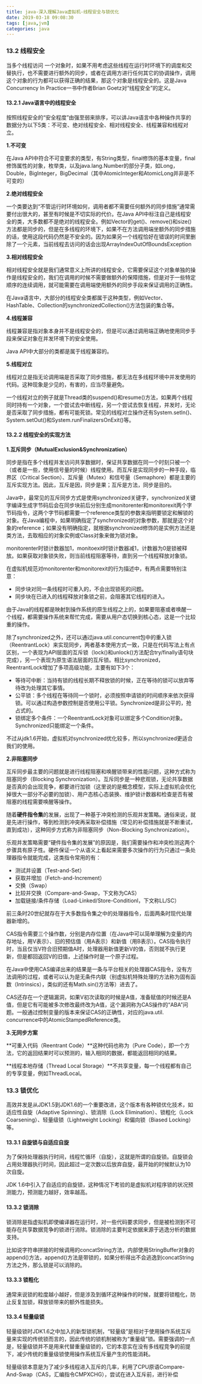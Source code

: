 ```yaml
---
title: java-深入理解Java虚拟机-线程安全与锁优化
date: 2019-03-18 09:08:30
tags: [java,jvm]
categories: java
---
```



### 13.2 线程安全

当多个线程访问 一个对象时，如果不用考虑这些线程在运行时环境下的调度和交替执行，也不需要进行额外的同步，或者在调用方进行任何其它的协调操作，调用这个对象的行为都可以获得正确的结果，那这个对象是线程安全的。这是Java Concurrency In Practice一书中作者Brian Goetz对“线程安全”的定义。

#### 13.2.1 Java语言中的线程安全

按照线程安全的“安全程度”由强至弱来排序，可以讲Java语言中各种操作共享的数据分为以下5类：不可变、绝对线程安全、相对线程安全、线程兼容和线程对立。

**1.不可变**

在Java API中符合不可变要求的类型，有String类型，final修饰的基本变量，final修饰属性的对象，枚举类，以及java.lang.Number的部分子类，如Long，Double，BigInteger，BigDecimal（其中AtomicInteger和AtomicLong并非是不可变的）

**2.绝对线程安全**

一个类要达到“不管运行时环境如何，调用者都不需要任何额外的同步措施”通常需要付出很大的，甚至有时候是不切实际的代价。在Java API中标注自己是线程安全的类，大多数都不是绝对的线程安全。例如Vector的get()、remove()和size()方法都是同步的，但是在多线程的环境下，如果不在方法调用端坐额外的同步措施的话，使用这段代码仍然是不安全的。因为如果另一个线程恰好在错误的时间里删除了一个元素，当前线程去访问的话会出现ArrayIndexOutOfBoundsException

**3.相对线程安全**

相对线程安全就是我们通常意义上所讲的线程安全，它需要保证这个对象单独的操作是线程安全的，我们在调用的时候不需要做额外的保障措施，但是对于一些特定顺序的连续调用，就可能需要在调用端使用额外的同步手段来保证调用的正确性。

在Java语言中，大部分的线程安全类都属于这种类型，例如Vector、HashTable、Collection的synchronizedCollection()方法包装的集合等。

**4.线程兼容**

线程兼容是指对象本身并不是线程安全的，但是可以通过调用端正确地使用同步手段来保证对象在并发环境下的安全使用。

Java API中大部分的类都是属于线程兼容的。

**5.线程对立**

线程对立是指无论调用端是否采取了同步措施，都无法在多线程环境中并发使用的代码。这种现象是少见的，有害的，应当尽量避免。

一个线程对立的例子就是Thread类的suspend()和resume()方法，如果两个线程同时持有一个对象，一个尝试去中断线程，另一个尝试去恢复线程，并发时，无论是否采取了同步措施，都有可能死锁。常见的线程对立操作还有System.setIn()、System.setOut()和System.runFinalizersOnExit()等。

#### 13.2.2 线程安全的实现方法

**1.互斥同步（MutualExclusion&Synchronization）**

同步是指在多个线程并发访问共享数据时，保证共享数据在同一个时刻只被一个（或者是一些，使用信号量的时候）线程使用。而互斥是实现同步的一种手段，临界区（Critical Section）、互斥量（Mutex）和信号量（Semaphore）都是主要的互斥实现方法。因此，互斥是因，同步是果；互斥是方法，同步是目的。

Java中，最常见的互斥同步方式是使用synchronized关键字，synchronized关键字编译生成字节码后会在同步块前后分别生成monitorenter和monitorexit两个字节码指令，这两个字节码都需要一个reference类型的参数来指明要锁定和解锁的对象。在Java编程中，如果明确指定了synchronized的对象参数，那就是这个对象的reference；如果没有明确指定，就根据synchronized修饰的是实例方法还是类方法，去取相应的对象实例或Class对象来做为锁对象。

monitorenter时锁计数器加1，monitoexit时锁计数器减1，计数器为0是锁被释放。如果获取对象锁失败，则当前线程阻塞等待，直到另一个线程释放对象锁。

在虚拟机规范对monitorenter和monitorexit的行为描述中，有两点需要特别注意：

* 同步块对同一条线程时可重入的，不会出现锁死的问题。
* 同步块在已进入的线程释放对象锁之前，会阻塞其它线程的进入。

由于Java的线程都是映射到操作系统的原生线程之上的，如果要阻塞或者唤醒一个线程，都需要操作系统来帮忙完成，需要从用户态切换到核心态，这是一个比较重的操作。

除了synchronized之外，还可以通过java.util.concurrent包中的重入锁（ReentrantLock）来实现同步，两者基本使用方式一致，只是在代码写法上有点区别，一个表现为API层面的互斥锁（lock()和unlock()方法配合try/finally语句块完成），另一个表现为原生语法层面的互斥锁。相比synchronized，ReentrantLock增加了多项高级功能，主要有如下3个：

* 等待可中断：当持有锁的线程长期不释放锁的时候，正在等待的锁可以放弃等待改为处理其它事情。
* 公平锁：多个线程在等待同一个锁时，必须按照申请锁的时间顺序来依次获得锁。可以通过构造参数控制是否使用公平锁。Synchronized是非公平的，抢占式的。
* 锁绑定多个条件：一个ReentrantLock对象可以绑定多个Condition对象。Synchronized只能绑定一个条件。

不过从jdk1.6开始，虚拟机对synchronized优化较多，所以synchronized更适合我们的使用。

**2.非阻塞同步**

互斥同步最主要的问题就是进行线程阻塞和唤醒锁带来的性能问题，这种方式称为阻塞同步（Blocking Synchronization）。互斥同步是一种悲观锁，无论共享数据是否真的会出现竞争，都要进行加锁（这里说的是概念模型，实际上虚拟机会优化掉很大一部分不必要的加锁）、用户态核心态装换、维护锁计数器和检查是否有被阻塞的线程需要唤醒等操作。

随着**硬件指令集**的发展，出现了一种基于冲突检测的乐观并发策略。通俗来说，就是先进行操作，等到检测到冲突再采取补偿措施（常见的补偿措施就是不断重试，直到成功），这种同步方式称为非阻塞同步（Non-Blocking Synchronization）。

乐观并发策略需要“硬件指令集的发展”的原因是，我们需要操作和冲突检测这两个步骤具有原子性。硬件保证一个从语义上看起来需要多次操作的行为只通过一条处理器指令就能完成，这类指令常用的有：

* 测试并设置（Test-and-Set）
* 获取并增加（Fetch-and-Increment）
* 交换（Swap）
* 比较并交换（Compare-and-Swap，下文称为CAS）
* 加载链接/条件存储（Load-Linked/Store-Conditionl，下文称LL/SC）

前三条时20世纪就存在于大多数指令集之中的处理器指令，后面两条时现代处理器新增的。

CAS指令需要三个操作数，分别是内存位置（在Java中可以简单理解为变量的内存地址，用V表示）、旧的预估值（用A表示）和新值（用B表示）。CAS指令执行时，当且仅当V符合旧预期值A时，处理器用新值更新V的值，否则就不执行更新，但是都回返回V的旧值，上述操作时是一个原子过程。

在Java中使用CAS编译出来的结果是一条与平台相关的处理器CAS指令，没有方法调用的过程，或者可以认为是无条件内联（别虚拟机特殊处理的方法称为固有函数（Intrinsics），类似的还有Math.sin()方法等）进去了。

CAS还存在一个逻辑漏洞，如果V初次读取的时候是A值，准备赋值的时候还是A值，但是它有可能被多次修改最终改为A值，这个漏洞称为CAS操作的“ABA”问题。一般通过控制变量的版本来保证CAS的正确性，对应的java.util. concurrence中的AtomicStampedReference类。

**3.无同步方案**

**可重入代码（Reentrant Code）**这种代码也称为（Pure Code），即一个方法，它的返回结果时可以预测的，输入相同的数据，都能返回相同的结果。

**线程本地存储（Thread Local Storage）**不共享变量，每一个线程都有自己的专享变量，例如ThreadLocal。

### 13.3 锁优化

高效并发是从JDK1.5到JDK1.6的一个重要改进，这个版本有各种锁优化技术，如适应性自旋（Adaptive Spinning）、锁消除（Lock Elimination）、锁粗化（Lock Coarsening）、轻量级锁（Lightweight Locking）和偏向锁（Biased Locking）等。

#### 13.3.1 自旋锁与自适应自旋

为了保持处理器执行时间，线程忙循环（自旋），这就是所谓的自旋锁。自旋锁会占用处理器执行时间，因此超过一定次数以后放弃自旋，最开始的时候默认为10次自旋。

JDK 1.6中引入了自适应的自旋锁，这种情况下考验的是虚拟机对程序锁的状况预测能力，预测能力越好，效率越高。

#### 13.3.2 锁消除

锁消除是指虚拟机即使编译器在运行时，对一些代码要求同步，但是被检测到不可能存在共享数据竞争的锁进行消除。锁消除的主要判定依据来源于逃逸分析的数据支持。

比如说字符串拼接的时候调用的concatString方法，内部使用StringBuffer对象的append()方法，append()方法是带锁的，如果分析得出不会逃逸到concatString方法之外，那么锁是可以消除的。

#### 13.3.3 锁粗化

通常来说锁的粒度越小越好，但是涉及到循环这种操作的时候，就要将锁粗化，防止反复加锁，释放锁带来的额外性能损失。

#### 13.3.4 轻量级锁

轻量级锁时JDK1.6之中加入的新型锁机制，“轻量级”是相对于使用操作系统互斥量来实现的传统锁而言的，因此传统的锁机制被称为“重量级”锁。需要强调的一点是，轻量级锁并不是用来代替重量级锁的，它的本意实在没有多线程竞争的前提下，减少传统的重量级锁使用操作系统互斥量产生的性能消耗。

轻量级锁本意是为了减少多线程进入互斥的几率，利用了CPU原语Compare-And-Swap（CAS，汇编指令CMPXCHG），尝试在进入互斥前，进行补偿